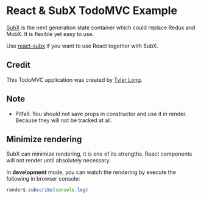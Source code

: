 # React & SubX TodoMVC Example

[SubX](https://github.com/tylerlong/subx) is the next generation state container which could replace Redux and MobX. It is flexible yet easy to use.

Use [react-subx](https://github.com/tylerlong/react-subx) if you want to use React together with SubX.


## Credit

This TodoMVC application was created by [Tyler Long](https://github.com/tylerlong).


## Note

- Pitfall: You should not save props in constructor and use it in render. Because they will not be tracked at all.


## Minimize rendering

SubX can minimize rendering, it is one of its strengths. React components will not render until absolutely necessary.

In **development** mode, you can watch the rendering by execute the following in browser console:

```js
render$.subscribe(console.log)
```

